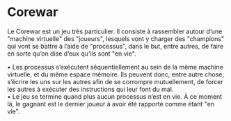 # Corewar
Le Corewar est un jeu très particulier. Il consiste à rassembler autour d’une "machine virtuelle" des "joueurs", lesquels vont y charger des "champions" qui vont se battre à l’aide de "processus", dans le but, entre autres, de faire en sorte qu’on dise d’eux qu’ils sont "en vie".  

• Les processus s’exécutent séquentiellement au sein de la même machine virtuelle, et du même espace mémoire. Ils peuvent donc, entre autre chose, s’écrire les uns sur les autres afin de se corrompre mutuellement, de forcer les autres à exécuter des instructions qui leur font du mal.  
• Le jeu se termine quand plus aucun processus n’est en vie. À ce moment là, le gagnant est le dernier joueur à avoir été rapporté comme étant "en vie".

